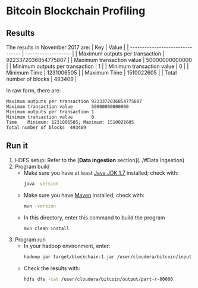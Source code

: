 # Bitcoin Blockchain Profiling

## Results

The results in November 2017 are:
|           Key                    | Value               |
| -------------------------------- | ------------------- |
| Maximum outputs per transaction  | 9223372036854775807 |
| Maximum transaction value        | 50000000000000      |
| Minimum outputs per transaction  | 1                   |
| Minimum transaction value        | 0                   |
| Minimum Time                     | 1231006505          |
| Maximum Time                     | 1510022605          |
| Total number of blocks           | 493409              |

In raw form, there are:
```
Maximum outputs per transaction 9223372036854775807
Maximum transaction value       50000000000000
Minimum outputs per transaction 1
Minimum transaction value       0
Time    Minimum: 1231006505; Maximum: 1510022605
Total number of blocks  493409
```

## Run it
1. HDFS setup: Refer to the [**Data ingestion** section](../#Data ingestion)
1. Program build
    - Make sure you have at least [Java JDK 1.7](http://www.oracle.com/technetwork/java/javase/downloads/jdk8-downloads-2133151.html) installed; check with:
        ```bash
        java -version
        ```
    - Make sure you have [Maven](https://maven.apache.org/download.cgi) installed; check with:
        ```bash
        mvn -version
        ```
    - In this directory, enter this command to build the program
        ```bash
        mvn clean install
        ```
1. Program run
    - In your hadoop environment, enter:
        ```bash
        hadoop jar target/blockchain-1.jar /user/cloudera/bitcoin/input /user/cloudera/bitcoin/output
        ```
    - Check the results with:
        ```bash
        hdfs dfs -cat /user/cloudera/bitcoin/output/part-r-00000
        ```